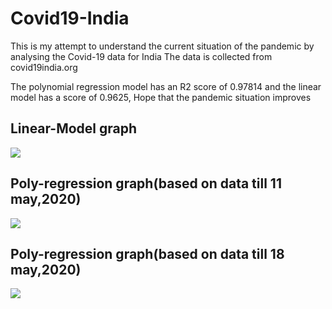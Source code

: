 # Covid19-India
This is my attempt to understand the current situation of the pandemic by analysing the Covid-19 data for India
The data is collected from covid19india.org

The polynomial regression model has an R2 score of 0.97814 and the linear model has a score of 0.9625,
Hope that the pandemic situation improves
 ## Linear-Model graph
 ![](linear-graph.png)
 
 ## Poly-regression graph(based on data till 11 may,2020)
 ![](poly-graph.png)
 
 ## Poly-regression graph(based on data till 18 may,2020)
 ![](poly-graph(2).png)
